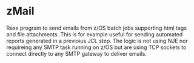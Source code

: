 # zMail
Rexx program to send emails from z/OS batch jobs supporting html tags and file attachments. This is for example useful for sending automated reports generated in a previoius JCL step. 
The logic is not using NJE nor requireing any SMTP task running on z/OS but are using TCP sockets to connect directly to any SMTP gateway to deliver emails. 
